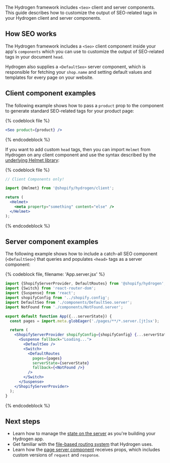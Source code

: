 <!-- This file is generated from the source code and any changes you make here will be overwritten. For more information, refer to https://github.com/Shopify/shopify-dev/blob/master/content/internal/operations/hydrogen-reference-docs.md. -->

The Hydrogen framework includes `<Seo>` client and server components. This guide describes how to customize the output of SEO-related tags in your Hydrogen client and server components.

## How SEO works

The Hydrogen framework includes a `<Seo>` client component inside your app's `components` which you can use to customize the output of SEO-related tags in your document `head`.

Hydrogen also supplies a `<DefaultSeo>` server component, which is responsible for fetching your `shop.name` and setting default values and templates for every page on your website.

## Client component examples

The following example shows how to pass a `product` prop to the component to generate standard SEO-related tags for your product page:

{% codeblock file %}

```jsx
<Seo product={product} />
```

{% endcodeblock %}

If you want to add custom `head` tags, then you can import `Helmet` from Hydrogen on any client component and use the syntax described by the [underlying Helmet library](https://github.com/nfl/react-helmet):

{% codeblock file %}

```jsx
// Client Components only!

import {Helmet} from '@shopify/hydrogen/client';

return (
  <Helmet>
    <meta property="something" content="else" />
  </Helmet>
);
```

{% endcodeblock %}

## Server component examples

The following example shows how to include a catch-all SEO component (`<DefaultSeo>`) that queries and populates `<head>` tags as a server component:

{% codeblock file, filename: 'App.server.jsx' %}

```jsx
import {ShopifyServerProvider, DefaultRoutes} from '@shopify/hydrogen';
import {Switch} from 'react-router-dom';
import {Suspense} from 'react';
import shopifyConfig from '../shopify.config';
import DefaultSeo from './components/DefaultSeo.server';
import NotFound from './components/NotFound.server';

export default function App({...serverState}) {
  const pages = import.meta.globEager('./pages/**/*.server.[jt]sx');

  return (
    <ShopifyServerProvider shopifyConfig={shopifyConfig} {...serverState}>
      <Suspense fallback="Loading...">
        <DefaultSeo />
        <Switch>
          <DefaultRoutes
            pages={pages}
            serverState={serverState}
            fallback={<NotFound />}
          />
        </Switch>
      </Suspense>
    </ShopifyServerProvider>
  );
}
```

{% endcodeblock %}

## Next steps

- Learn how to manage the [state on the server](/api/hydrogen/framework/server-state) as you're building your Hydrogen app.
- Get familiar with the [file-based routing system](/api/hydrogen/framework/routes) that Hydrogen uses.
- Learn how the [page server component](/api/hydrogen/framework/pages) receives props, which includes custom versions of `request` and `response`.
